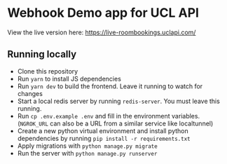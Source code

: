 # Webhook Demo app for UCL API

View the live version here: https://live-roombookings.uclapi.com/

## Running locally
- Clone this repository
- Run `yarn` to install JS dependencies
- Run `yarn dev` to build the frontend. Leave it running to watch for changes
- Start a local redis server by running `redis-server`. You must leave this running.
- Run `cp .env.example .env` and fill in the environment variables. (`NGROK_URL` can also be a URL from a similar service like localtunnel)
- Create a new python virtual environment and install python dependencies by running `pip install -r requirements.txt`
- Apply migrations with `python manage.py migrate`
- Run the server with `python manage.py runserver`

